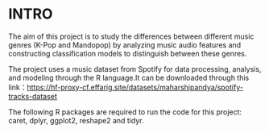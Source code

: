 # INTRO
The aim of this project is to study the differences between different music genres (K-Pop and Mandopop) by analyzing music audio features and constructing classification models to distinguish between these genres. 

The project uses a music dataset from Spotify for data processing, analysis, and modeling through the R language.It can be downloaded through this link：https://hf-proxy-cf.effarig.site/datasets/maharshipandya/spotify-tracks-dataset

The following R packages are required to run the code for this project: caret, dplyr, ggplot2, reshape2 and tidyr.
